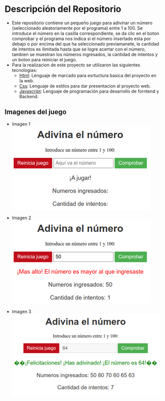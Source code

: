 # Descripción del Repositorio
- Este repositorio contiene un pequeño juego para adivinar un número (seleccionado aleatoriamente por el programa) entre 1 a 100. Se introduce el número en la casilla correspondiente, se da
clic en el boton comprobar y el programa nos indica si el número insertado esta por debajo o por encima del que ha seleccionado previamanete, la cantidad de intentos es ilimitada hasta que se
logre acertar con el número, tambien se muestran los números ingresados, la cantidad de intentos y un boton para reiniciar el juego.
- Para la realizacion de este proyecto se utilizaron las siguientes tecnologias:
  - [Html](https://developer.mozilla.org/es/docs/Web/HTML): Lenguaje de marcado para esrtuctura basica del proyecto en la web.
  - [Css](https://developer.mozilla.org/es/docs/Web/CSS): Lenguaje de estilos para dar presentacion al proyecto web.
  - [Javascript](https://developer.mozilla.org/es/docs/Web/javascript): Lenguaje de programación para desarrollo de forntend y Backend.

## Imagenes del juego
- Imagen 1
![Imagen 1](./img/img1.png)

- Imagen 2
![Imagen 2](./img/img2.png)

- Imagen 3
![Imagen 2](./img/img3.png)
